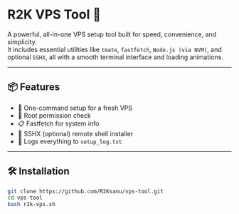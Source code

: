 # R2K VPS Tool 🚀

A powerful, all-in-one VPS setup tool built for speed, convenience, and simplicity.  
It includes essential utilities like `tmate`, `fastfetch`, `Node.js (via NVM)`, and optional `SSHX`, all with a smooth terminal interface and loading animations.

---

## 📦 Features

- 🚀 One-command setup for a fresh VPS
- 🔐 Root permission check
- 📋 Fastfetch for system info
- 📡 SSHX (optional) remote shell installer
- 📓 Logs everything to `setup_log.txt`

---

## 🛠️ Installation

```bash
git clone https://github.com/R2Ksanu/vps-tool.git
cd vps-tool
bash r2k-vps.sh
